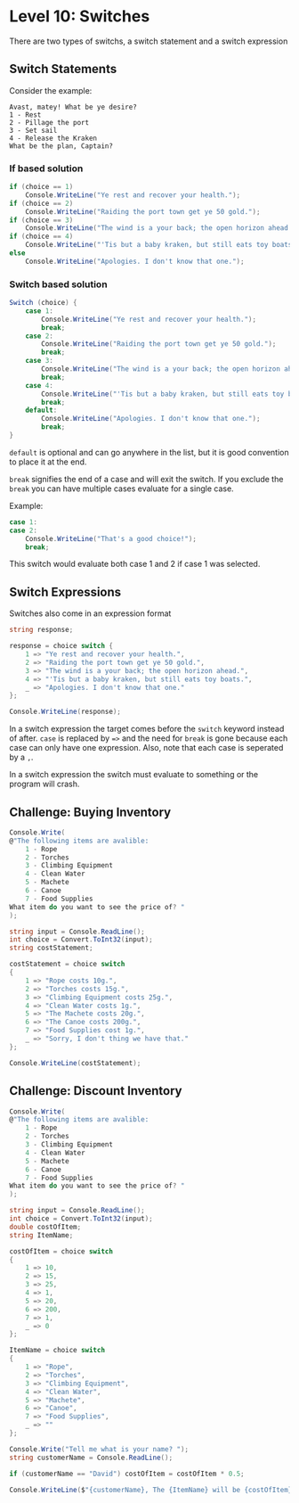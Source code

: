 # Level 10: Switches
There are two types of switchs, a switch statement and a switch expression

## Switch Statements
Consider the example:

```
Avast, matey! What be ye desire?
1 - Rest
2 - Pillage the port
3 - Set sail
4 - Release the Kraken
What be the plan, Captain?
```

### If based solution
```csharp
if (choice == 1)
    Console.WriteLine("Ye rest and recover your health.");
if (choice == 2)
    Console.WriteLine("Raiding the port town get ye 50 gold.");
if (choice == 3)
    Console.WriteLine("The wind is a your back; the open horizon ahead.");
if (choice == 4)
    Console.WriteLine("'Tis but a baby kraken, but still eats toy boats.");
else
    Console.WriteLine("Apologies. I don't know that one.");
```

### Switch based solution
```csharp
Switch (choice) {
    case 1:
        Console.WriteLine("Ye rest and recover your health.");
        break;
    case 2:
        Console.WriteLine("Raiding the port town get ye 50 gold.");
        break;
    case 3:
        Console.WriteLine("The wind is a your back; the open horizon ahead.");
        break;
    case 4:
        Console.WriteLine("'Tis but a baby kraken, but still eats toy boats.");
        break;
    default:
        Console.WriteLine("Apologies. I don't know that one.");
        break;
}
```

`default` is optional and can go anywhere in the list, but it is good convention to place it at the end. 

`break` signifies the end of a case and will exit the switch. If you exclude the `break` you can have multiple cases evaluate for a single case. 

Example:
```csharp
case 1: 
case 2: 
    Console.WriteLine("That's a good choice!");
    break;
```

This switch would evaluate both case 1 and 2 if case 1 was selected. 

## Switch Expressions
Switches also come in an expression format
```csharp
string response;

response = choice switch {
    1 => "Ye rest and recover your health.",
    2 => "Raiding the port town get ye 50 gold.",
    3 => "The wind is a your back; the open horizon ahead.",
    4 => "'Tis but a baby kraken, but still eats toy boats.",
    _ => "Apologies. I don't know that one."
};

Console.WriteLine(response);
```

In a switch expression the target comes before the `switch` keyword instead of after. `case` is replaced by `=>` and the need for `break` is gone because each case can only have one expression. Also, note that each case is seperated by a `,`. 

In a switch expression the switch must evaluate to something or the program will crash. 

## Challenge: Buying Inventory
```csharp
Console.Write(
@"The following items are avalible:
    1 - Rope
    2 - Torches
    3 - Climbing Equipment
    4 - Clean Water
    5 - Machete
    6 - Canoe
    7 - Food Supplies
What item do you want to see the price of? "
);

string input = Console.ReadLine();
int choice = Convert.ToInt32(input);
string costStatement;

costStatement = choice switch
{
    1 => "Rope costs 10g.",
    2 => "Torches costs 15g.",
    3 => "Climbing Equipment costs 25g.",
    4 => "Clean Water costs 1g.",
    5 => "The Machete costs 20g.",
    6 => "The Canoe costs 200g.",
    7 => "Food Supplies cost 1g.",
    _ => "Sorry, I don't thing we have that."
};

Console.WriteLine(costStatement);
```

## Challenge: Discount Inventory
```csharp
Console.Write(
@"The following items are avalible:
    1 - Rope
    2 - Torches
    3 - Climbing Equipment
    4 - Clean Water
    5 - Machete
    6 - Canoe
    7 - Food Supplies
What item do you want to see the price of? "
);

string input = Console.ReadLine();
int choice = Convert.ToInt32(input);
double costOfItem;
string ItemName;

costOfItem = choice switch
{
    1 => 10,
    2 => 15,
    3 => 25,
    4 => 1,
    5 => 20,
    6 => 200,
    7 => 1,
    _ => 0
};

ItemName = choice switch
{
    1 => "Rope",
    2 => "Torches",
    3 => "Climbing Equipment",
    4 => "Clean Water",
    5 => "Machete",
    6 => "Canoe",
    7 => "Food Supplies",
    _ => ""
};

Console.Write("Tell me what is your name? ");
string customerName = Console.ReadLine();

if (customerName == "David") costOfItem = costOfItem * 0.5;

Console.WriteLine($"{customerName}, The {ItemName} will be {costOfItem}g");
```